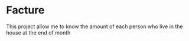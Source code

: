 # Facture
This project allow me to know the amount of each person who live in the house at the end of month
